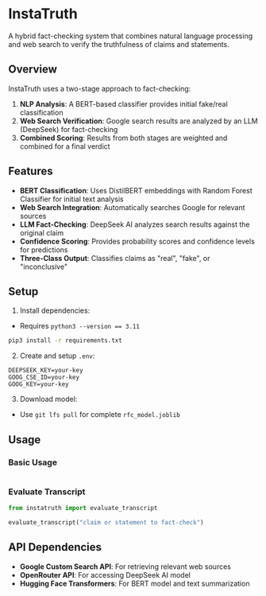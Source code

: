 # InstaTruth

A hybrid fact-checking system that combines natural language processing and web search to verify the truthfulness of claims and statements.

## Overview

InstaTruth uses a two-stage approach to fact-checking:
1. **NLP Analysis**: A BERT-based classifier provides initial fake/real classification
2. **Web Search Verification**: Google search results are analyzed by an LLM (DeepSeek) for fact-checking
3. **Combined Scoring**: Results from both stages are weighted and combined for a final verdict

## Features

- **BERT Classification**: Uses DistilBERT embeddings with Random Forest Classifier for initial text analysis
- **Web Search Integration**: Automatically searches Google for relevant sources
- **LLM Fact-Checking**: DeepSeek AI analyzes search results against the original claim
- **Confidence Scoring**: Provides probability scores and confidence levels for predictions
- **Three-Class Output**: Classifies claims as "real", "fake", or "inconclusive"

## Setup

1. Install dependencies:
- Requires `python3 --version == 3.11`
```bash
pip3 install -r requirements.txt
```

2. Create and setup `.env`:
```
DEEPSEEK_KEY=your-key
GOOG_CSE_ID=your-key
GOOG_KEY=your-key
```

3. Download model:
- Use `git lfs pull` for complete `rfc_model.joblib`

## Usage

### Basic Usage
```python

```

### Evaluate Transcript
```python
from instatruth import evaluate_transcript

evaluate_transcript("claim or statement to fact-check")
```

## API Dependencies

- **Google Custom Search API**: For retrieving relevant web sources
- **OpenRouter API**: For accessing DeepSeek AI model
- **Hugging Face Transformers**: For BERT model and text summarization